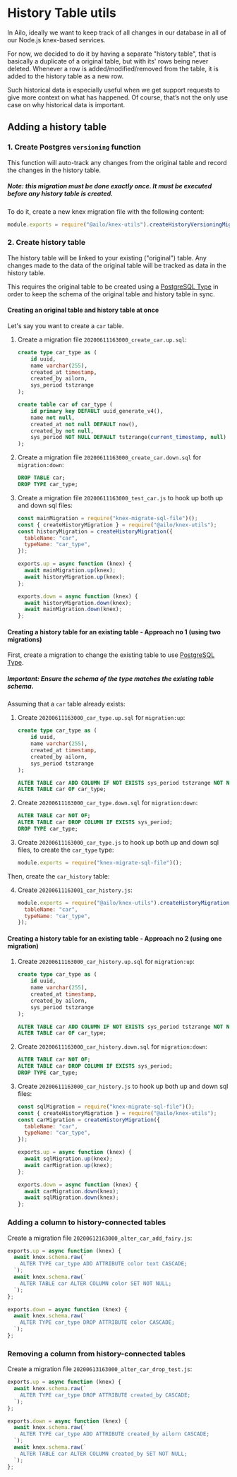 # History Table utils

In Ailo, ideally we want to keep track of all changes in our database in all of our Node.js knex-based services.

For now, we decided to do it by having a separate "history table", that is basically a duplicate of a original table, but with its' rows being never deleted. Whenever a row is added/modified/removed from the table, it is added to the history table as a new row.

Such historical data is especially useful when we get support requests to give more context on what has happened. Of course, that’s not the only use case on why historical data is important.

## Adding a history table

### 1. Create Postgres `versioning` function

This function will auto-track any changes from the original table and record the changes in the history table.

##### Note: this migration must be done exactly once. It must be executed before any history table is created.

To do it, create a new knex migration file with the following content:

```js
module.exports = require("@ailo/knex-utils").createHistoryVersioningMigration();
```

### 2. Create history table

The history table will be linked to your existing ("original") table. Any changes made to the data of the original table will be tracked as data in the history table.

This requires the original table to be created using a [PostgreSQL Type](https://www.postgresql.org/docs/9.6/sql-createtype.html) in order to keep the schema of the original table and history table in sync.

#### Creating an original table and history table at once

Let's say you want to create a `car` table.

1. Create a migration file `20200611163000_create_car.up.sql`:

   ```sql
   create type car_type as (
       id uuid,
       name varchar(255),
       created_at timestamp,
       created_by ailorn,
       sys_period tstzrange
   );

   create table car of car_type (
       id primary key DEFAULT uuid_generate_v4(),
       name not null,
       created_at not null DEFAULT now(),
       created_by not null,
       sys_period NOT NULL DEFAULT tstzrange(current_timestamp, null)
   );
   ```

2. Create a migration file `20200611163000_create_car.down.sql` for `migration:down`:

   ```sql
   DROP TABLE car;
   DROP TYPE car_type;
   ```

3. Create a migration file `20200611163000_test_car.js` to hook up both up and down sql files:

   ```js
   const mainMigration = require("knex-migrate-sql-file")();
   const { createHistoryMigration } = require("@ailo/knex-utils");
   const historyMigration = createHistoryMigration({
     tableName: "car",
     typeName: "car_type",
   });

   exports.up = async function (knex) {
     await mainMigration.up(knex);
     await historyMigration.up(knex);
   };

   exports.down = async function (knex) {
     await historyMigration.down(knex);
     await mainMigration.down(knex);
   };
   ```

#### Creating a history table for an existing table - Approach no 1 (using two migrations)

First, create a migration to change the existing table to use [PostgreSQL Type](https://www.postgresql.org/docs/9.6/sql-createtype.html).

##### Important: Ensure the schema of the type matches the existing table schema.

Assuming that a `car` table already exists:

1. Create `20200611163000_car_type.up.sql` for `migration:up`:

   ```sql
   create type car_type as (
       id uuid,
       name varchar(255),
       created_at timestamp,
       created_by ailorn,
       sys_period tstzrange
   );

   ALTER TABLE car ADD COLUMN IF NOT EXISTS sys_period tstzrange NOT NULL DEFAULT tstzrange(current_timestamp, null);
   ALTER TABLE car OF car_type;
   ```

2. Create `20200611163000_car_type.down.sql` for `migration:down`:

   ```sql
   ALTER TABLE car NOT OF;
   ALTER TABLE car DROP COLUMN IF EXISTS sys_period;
   DROP TYPE car_type;
   ```

3. Create `20200611163000_car_type.js` to hook up both up and down sql files, to create the `car_type` type:

   ```js
   module.exports = require("knex-migrate-sql-file")();
   ```

Then, create the `car_history` table:

4. Create `20200611163001_car_history.js`:

   ```js
   module.exports = require("@ailo/knex-utils").createHistoryMigration({
     tableName: "car",
     typeName: "car_type",
   });
   ```

#### Creating a history table for an existing table - Approach no 2 (using one migration)

1. Create `20200611163000_car_history.up.sql` for `migration:up`:

   ```sql
   create type car_type as (
       id uuid,
       name varchar(255),
       created_at timestamp,
       created_by ailorn,
       sys_period tstzrange
   );

   ALTER TABLE car ADD COLUMN IF NOT EXISTS sys_period tstzrange NOT NULL DEFAULT tstzrange(current_timestamp, null);
   ALTER TABLE car OF car_type;
   ```

2. Create `20200611163000_car_history.down.sql` for `migration:down`:

   ```sql
   ALTER TABLE car NOT OF;
   ALTER TABLE car DROP COLUMN IF EXISTS sys_period;
   DROP TYPE car_type;
   ```

3. Create `20200611163000_car_history.js` to hook up both up and down sql files:

   ```js
   const sqlMigration = require("knex-migrate-sql-file")();
   const { createHistoryMigration } = require("@ailo/knex-utils");
   const carMigration = createHistoryMigration({
     tableName: "car",
     typeName: "car_type",
   });

   exports.up = async function (knex) {
     await sqlMigration.up(knex);
     await carMigration.up(knex);
   };

   exports.down = async function (knex) {
     await carMigration.down(knex);
     await sqlMigration.down(knex);
   };
   ```

### Adding a column to history-connected tables

Create a migration file `20200612163000_alter_car_add_fairy.js`:

```js
exports.up = async function (knex) {
  await knex.schema.raw(`
    ALTER TYPE car_type ADD ATTRIBUTE color text CASCADE;
  `);
  await knex.schema.raw(`
    ALTER TABLE car ALTER COLUMN color SET NOT NULL;
  `);
};

exports.down = async function (knex) {
  await knex.schema.raw(`
    ALTER TYPE car_type DROP ATTRIBUTE color CASCADE;
  `);
};
```

### Removing a column from history-connected tables

Create a migration file `20200613163000_alter_car_drop_test.js`:

```js
exports.up = async function (knex) {
  await knex.schema.raw(`
    ALTER TYPE car_type DROP ATTRIBUTE created_by CASCADE;
  `);
};

exports.down = async function (knex) {
  await knex.schema.raw(`
    ALTER TYPE car_type ADD ATTRIBUTE created_by ailorn CASCADE;
  `);
  await knex.schema.raw(`
    ALTER TABLE car ALTER COLUMN created_by SET NOT NULL;
  `);
};
```
